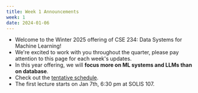 ```yaml
---
title: Week 1 Announcements
week: 1
date: 2024-01-06
---
```


* Welcome to the Winter 2025 offering of CSE 234: Data Systems for Machine Learning!
* We're excited to work with you throughout the quarter, please pay attention to this page for each week's updates.
* In this year offering, we will **focus more on ML systems and LLMs than on database**.
* Check out the [tentative schedule](/cse234-w25/schedule).
* The first lecture starts on Jan 7th, 6:30 pm at SOLIS 107.

